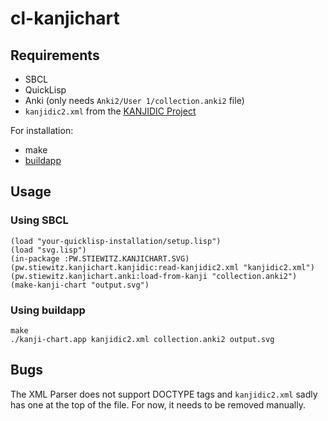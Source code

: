 # cl-kanjichart
## Requirements
- SBCL
- QuickLisp
- Anki (only needs `Anki2/User 1/collection.anki2` file)
- `kanjidic2.xml` from the [KANJIDIC Project](https://www.edrdg.org/wiki/index.php/KANJIDIC_Project)

For installation:
- make
- [buildapp](https://www.xach.com/lisp/buildapp/)
## Usage
### Using SBCL
```common-lisp
(load "your-quicklisp-installation/setup.lisp")
(load "svg.lisp")
(in-package :PW.STIEWITZ.KANJICHART.SVG)
(pw.stiewitz.kanjichart.kanjidic:read-kanjidic2.xml "kanjidic2.xml")
(pw.stiewitz.kanjichart.anki:load-from-kanji "collection.anki2")
(make-kanji-chart "output.svg")
```
### Using buildapp
```shell
make
./kanji-chart.app kanjidic2.xml collection.anki2 output.svg
```
## Bugs
The XML Parser does not support DOCTYPE tags and `kanjidic2.xml` sadly has one at the top of the file. For now, it needs to be removed manually.
